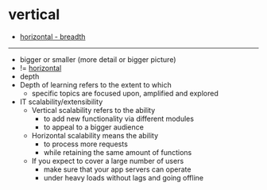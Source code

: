 # vertical

- [horizontal - breadth](horizontal)

---

- bigger or smaller (more detail or bigger picture)
- != [horizontal](horizontal)
- depth
- Depth of learning refers to the extent to which
     - specific topics are focused upon, amplified and explored
- IT scalability/extensibility
     - Vertical scalability refers to the ability
          - to add new functionality via different modules
          - to appeal to a bigger audience
     - Horizontal scalability means the ability
          - to process more requests
          - while retaining the same amount of functions
     - If you expect to cover a large number of users
          - make sure that your app servers can operate
          - under heavy loads without lags and going offline

